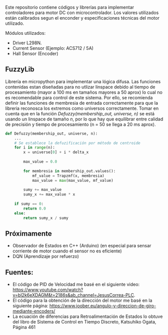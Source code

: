 Este repositorio contiene códigos y librerías para implementar controladores para motor DC con microcontrolador. Los valores utilizados están calibrados segun el enconder y especificaciones técnicas del motor utilizado.

Módulos utilizados:
- Driver L298N.
- Current Sensor (Ejemplo: ACS712 / 5A)
- Hall Sensor (Encoder)

## FuzzyLib
Librería en micropython para implementar una lógica difusa. Las funciones contenidas estan diseñadas para no utlizar linspace debido al tiempo de procesamiento (mayor a 100 ms en tamaños mayores a 50 aprox) lo cual no es recomendable para control de este sistema. Por ello, se recomienda definir las funciones de membresia de entrada correctamente para que la libreria reconosca los extremos como universos correctamente.
Tomar en cuenta que en la función _Defuzzy(membership_out, universe, n)_ se está usando un linspace de tamaño _n_, por lo que hay que equilibrar entre calidad de precisión y tiempo de procesamiento (n = 50 se llega a 20 ms aprox).

```python
def Defuzzy(membership_out, universe, n):
    ...
    # Se establece la defuzificación por método de centroide
    for i in range(n):
        x = universe[0] + i * delta_x 
        
        max_value = 0.0
        
        for membresia in membership_out.values():
            mf_value = Trapzmf(x, membresia)
            max_value = max(max_value, mf_value)
        
        sumy += max_value
        sumy_x += max_value * x
    
    if sumy == 0:
        return 0.0  
    else:
        return sumy_x / sumy
```

## Próximamente
- Observador de Estados en C++ (Arduino) (en especial para sensar corriente de motor cuando el sensor no es eficiente)
- DQN (Aprendizaje por refuerzo)

## Fuentes:
- El código de PID  de Velocidad me basé en el siguiente video: https://www.youtube.com/watch?v=bl2k6eXDAGM&t=2186s&ab_channel=JesusCorrea-PLC.
- El código para la obtención de la dirección del motor me basé en la siguiente página: https://www.joober.eu/angulo-y-direccion-de-giro-mediante-encoders/
- La ecuación de diferencias para Retroalimentación de Estados lo obtuve del libro de Sistema de Control en Tiempo Discreto, Katsuhiko Ogata, Página 461 

